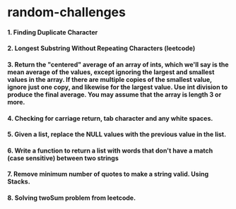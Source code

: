 # random-challenges

#### 1. Finding Duplicate Character
#### 2. Longest Substring Without Repeating Characters (leetcode)
#### 3. Return the "centered" average of an array of ints, which we'll say is the mean average of the values, except ignoring the largest and smallest values in the array. If there are multiple copies of the smallest value, ignore just one copy, and likewise for the largest value. Use int division to produce the final average. You may assume that the array is length 3 or more.
#### 4. Checking for carriage return, tab character and any white spaces.
#### 5. Given a list, replace the NULL values with the previous value in the list.
#### 6. Write a function to return a list with words that don't have a match (case sensitive) between two strings
#### 7. Remove minimum number of quotes to make a string valid. Using Stacks.  
#### 8. Solving twoSum problem from leetcode. 
